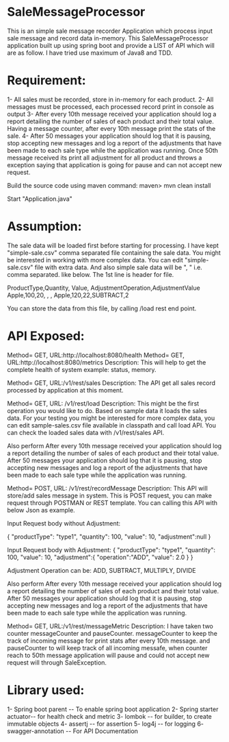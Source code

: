 # SaleMessageProcessor

This is an simple sale message recorder Application which process input sale message and record data in-memory.
This SaleMessageProcessor application built up using spring boot and provide a LIST of API which will are as follow. I have tried use maximum of Java8 and TDD.

# Requirement:

1- All sales must be recorded, store in in-memory for each product.
2- All messages must be processed, each processed record print in console as output
3- After every 10th message received your application should log a report detailing the number of sales of each product and their total value.
Having a message counter, after every 10th message print the stats of the sale.
4- After 50 messages your application should log that it is pausing, stop accepting new messages and log a report of the adjustments
that have been made to each sale type while the application was running. Once 50th message received its print all adjustment for all product
and throws a exception saying that application is going for pause and can not accept new request.

Build the source code using maven command: maven> mvn clean install

Start "Application.java"

# Assumption:

The sale data will be loaded first before starting for processing.  I have kept "simple-sale.csv" comma separated file containing the sale data.
You might be interested in working with more complex data. You can edit "simple-sale.csv" file with extra data.
And also simple sale data will be ", " i.e. comma separated. like below. The 1st line is header for file.

ProductType,Quantity, Value, AdjustmentOperation,AdjustmentValue
Apple,100,20, , ,
Apple,120,22,SUBTRACT,2

You can store the data from this file, by calling /load rest end point.

# API Exposed:

Method= GET, URL:http://localhost:8080/health
Method= GET, URL:http://localhost:8080/metrics
Description: This will help to get the complete health of system example: status, memory.

Method= GET, URL:/v1/rest/sales
Description: The API get all sales record processed by application at this moment.

Method= GET, URL: /v1/rest/load
Description: This might be the first operation you would like to do. Based on sample data it loads the sales data.
For your testing you might be interested for more complex data, you can edit sample-sales.csv file available in classpath and call load API.
You can check the loaded sales data with /v1/rest/sales API.

Also perform After every 10th message received your application should log a report detailing the number of sales of each product and their total value.
After 50 messages your application should log that it is pausing, stop accepting new messages and log a report of the adjustments
that have been made to each sale type while the application was running.

Method= POST, URL: /v1/rest/recordMessage
Description: This API will store/add sales message in system. This is POST request, you can make request through POSTMAN or REST template.
You can calling this API with below Json as example.

Input Request body without Adjustment:

{
    "productType": "type1",
    "quantity": 100,
    "value": 10,
    "adjustment":null
}

Input Request body with Adjustment:
{
    "productType": "type1",
    "quantity": 100,
    "value": 10,
    "adjustment":{
        "operation":"ADD",
        "value": 2.0
        }
}

Adjustment Operation can be: ADD, SUBTRACT, MULTIPLY, DIVIDE

Also perform After every 10th message received your application should log a report detailing the number of sales of each product and their total value.
After 50 messages your application should log that it is pausing, stop accepting new messages and log a report of the adjustments
that have been made to each sale type while the application was running.

Method= GET, URL:/v1/rest/messageMetric
Description: I have taken two counter messageCounter and pauseCounter. messageCounter to keep the track of incoming message for print stats after every 10th message.
and pauseCounter to will keep track of all incoming messafe, when counter reach to 50th message application will pause and could not accept new
request will through SaleException.

# Library used:

1- Spring boot parent -- To enable spring boot application
2- Spring starter actuator-- for health check and metric
3- lombok -- for builder, to create immutable objects
4- assertj -- for assertion
5- log4j -- for logging
6- swagger-annotation -- For API Documentation


